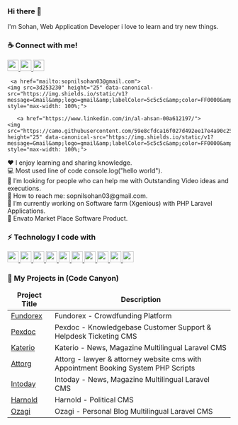 <h3>Hi there 👋</h3>
I'm Sohan, Web Application Developer i love to learn and try new things.

<h3>☕ Connect with me!</h3>
<p>
    <a href="https://www.facebook.com/sopnil.ahamed/" target="_blank">
    <img src ="https://img.shields.io/static/v1?message=Facebook&logo=facebook&labelColor=5c5c5c&color=b9770e&logoColor=white&label=%20" height="25" style="max-width: 100%;">
  </a>
    
  <a href="#">
    <img src ="https://camo.githubusercontent.com/3d5549eed7489ba6f8a511faef18145d20c02e9bc5437ce6cf0a6bfd8d273169/68747470733a2f2f696d672e736869656c64732e696f2f7374617469632f76313f6d6573736167653d596f7574756265266c6f676f3d796f7574756265266c6162656c436f6c6f723d35633563356326636f6c6f723d313138326333266c6f676f436f6c6f723d7768697465266c6162656c3d253230" height="25" style="max-width: 100%;">
  </a>
    
 <a href="mailto:sopnilsohan03@gmail.com">
    <img src="https://camo.githubusercontent.com/9ca64a702ac95e479284aa9be60618369eed6191a41171d9145a9a0601a9a0ee/68747470733a2f2f696d672e736869656c64732e696f2f7374617469632f76313f6d6573736167653d476d61696c266c6f676f3d676d61696c266c6162656c436f6c6f723d35633563356326636f6c6f723d464630303030266c6f676f436f6c6f723d7768697465266c6162656c3d253230" height="25" data-canonical-src="https://img.shields.io/static/v1?message=Gmail&amp;logo=gmail&amp;labelColor=5c5c5c&amp;color=FF0000&amp;logoColor=white&amp;label=%20" style="max-width: 100%;">
  </a>
    
     <a href="mailto:sopnilsohan03@gmail.com">
    <img src=3d253230" height="25" data-canonical-src="https://img.shields.io/static/v1?message=Gmail&amp;logo=gmail&amp;labelColor=5c5c5c&amp;color=FF0000&amp;logoColor=white&amp;label=%20" style="max-width: 100%;">
  </a>
  
       <a href="https://www.linkedin.com/in/al-ahsan-00a612197/">
    <img src="https://camo.githubusercontent.com/59e8cfdca16f027d492ee17e4a90c25e6d511d1d4b41c8afc3bfb479e2030912/68747470733a2f2f696d672e736869656c64732e696f2f7374617469632f76313f6d6573736167653d4c696e6b6564696e266c6f676f3d6c696e6b6564696e266c6162656c436f6c6f723d35633563356326636f6c6f723d443441433044266c6f676f436f6c6f723d7768697465266c6162656c3d253230" height="25" data-canonical-src="https://img.shields.io/static/v1?message=Gmail&amp;logo=gmail&amp;labelColor=5c5c5c&amp;color=FF0000&amp;logoColor=white&amp;label=%20" style="max-width: 100%;">
  </a>




</p>
<p>
    <span>♥️ I enjoy learning and sharing knowledge.</span> <br>
    <span>💻 Most used line of code console.log("hello world").</span> <br>
    <span>🤔 I’m looking for people who can help me with Outstanding Video ideas and executions.</span> <br>
    <span>📧 How to reach me: sopnilsohan03@gmail.com.</span> <br>
    <span>🔭  I’m currently working on Software farm (Xgenious) with PHP Laravel Applications. </span> <br>
    <span>🔭  Envato Market Place Software Product.</span> <br>
    
</p>

<h3>⚡ Technology I code with</h3>
<p align="left">
  <a href="#">
    <img src ="https://img.shields.io/static/v1?message=PHP&logo=php&labelColor=5c5c5c&color=1182c3&logoColor=white&label=%20" height="25" style="max-width: 100%;">
  </a>
   <a href="#">
    <img src ="https://img.shields.io/static/v1?message=Laravel&logo=laravel&labelColor=5c5c5c&color=FF0000&logoColor=white&label=%20" height="25" style="max-width: 100%;">
  </a>
   <a href="#">
    <img src ="https://img.shields.io/static/v1?message=Vue Js&logo=vuedotjs&labelColor=5c5c5c&color=D4AC0D&logoColor=white&label=%20" height="25" style="max-width: 100%;">
  </a>
  <a href="#">
    <img src ="https://img.shields.io/static/v1?message=MySql&logo=laravel&labelColor=5c5c5c&color=4d7902&logoColor=white&label=%20" height="25" style="max-width: 100%;">
  </a>
  <a href="#">
    <img src ="https://img.shields.io/static/v1?message=JavaScript&logo=javascript&labelColor=5c5c5c&color=52307c&logoColor=white&label=%20" height="25" style="max-width: 100%;">
  </a>
  <a href="#">
    <img src ="https://img.shields.io/static/v1?message=Jquery&logo=jquery&labelColor=5c5c5c&color=b9770e&logoColor=white&label=%20" height="25" style="max-width: 100%;">
  </a>
   <a href="#">
    <img src ="https://img.shields.io/static/v1?message=Ajax&logo=json&labelColor=5c5c5c&color=0e6251&logoColor=white&label=%20" height="25" style="max-width: 100%;">
  </a>
   <a href="#">
    <img src ="https://img.shields.io/static/v1?message=HTML&logo=html5&labelColor=5c5c5c&color=5f6a6a&logoColor=white&label=%20" height="25" style="max-width: 100%;">
  </a>
   <a href="#">
    <img src ="https://img.shields.io/static/v1?message=CSS3&logo=css3&labelColor=5c5c5c&color=e67e22&logoColor=white&label=%20" height="25" style="max-width: 100%;">
  </a>
   <a href="#">
    <img src ="https://img.shields.io/static/v1?message=Bootstrap&logo=bootstrap&labelColor=5c5c5c&color=5D6D7E&logoColor=white&label=%20" height="25" style="max-width: 100%;">
  </a>
</p>

<!-- <h3>🐛 Tutorial and Course</h3>
<p> 
  <a href="https://www.youtube.com/c/WebJourneybd" target="_blank">
    <img src ="https://img.shields.io/static/v1?message=PHP&logo=php&labelColor=5c5c5c&color=008000&logoColor=white&label=%20" height="25" style="max-width: 100%;">
  </a>
   <a href="https://www.youtube.com/c/WebJourneybd" target="_blank">
    <img src ="https://img.shields.io/static/v1?message=Laravel&logo=laravel&labelColor=5c5c5c&color=FF0000&logoColor=white&label=%20" height="25" style="max-width: 100%;">
  </a>
   <a href="https://www.youtube.com/c/WebJourneybd" target="_blank">
    <img src ="https://img.shields.io/static/v1?message=Vue Js&logo=vuedotjs&labelColor=5c5c5c&color=808000&logoColor=white&label=%20" height="25" style="max-width: 100%;">
  </a>
     <a href="https://web-journey.xyz" target="_blank">
    <img src ="https://img.shields.io/static/v1?message=My Course&logo=laravel&labelColor=5c5c5c&color=000000&logoColor=white&label=%20" height="25" style="max-width: 100%;">
  </a>
</p> -->

<h3>🔭 My Projects in (Code Canyon)</h3>
<table>
  <thead align="center">
    <tr>
      <td><b>Project Title</b></td>
      <td><b>Description</b></td>
    </tr>
  </thead>
  <tbody>
    <tr>
      <td><a href="https://codecanyon.net/item/fundorex-crowdfunding-platform/33286096" rel="nofollow">Fundorex</a></td>
      <td>Fundorex - Crowdfunding Platform</td>
    </tr>
    <tr>
      <td><a href="https://codecanyon.net/item/pexdoc-knowledgebase-customer-support-helpdesk-ticketing-cms/33858909" rel="nofollow">Pexdoc</a></td>
      <td>Pexdoc - Knowledgebase Customer Support & Helpdesk Ticketing CMS</td>
    </tr>
      <tr>
      <td><a href="https://codecanyon.net/item/katerio-news-magazine-multilingual-laravel-cms/36096805" rel="nofollow">Katerio</a></td>
      <td>Katerio - News, Magazine Multilingual Laravel CMS</td>
    </tr>
    <tr>
      <td><a href="https://codecanyon.net/item/attorg-lawyer-attorney-website-cms-with-appointment-booking-system-php-scripts/32547529" rel="nofollow">Attorg</a></td>
      <td>Attorg - lawyer & attorney website cms with Appointment Booking System PHP Scripts</td>
    </tr>  
    <tr>
      <td><a href="https://codecanyon.net/item/intoday-news-magazine-multilingual-laravel-cms/35217402" rel="nofollow">Intoday</a></td>
      <td>Intoday - News, Magazine Multilingual Laravel CMS</td>
    </tr>
     <tr>
      <td><a href="https://codecanyon.net/item/harnold-political-cms/33788263" rel="nofollow">Harnold</a></td>
      <td>Harnold - Political CMS</td>
    </tr>  
    <tr>
       <td><a href="https://codecanyon.net/item/ozagi-personal-blog-multilingual-laravel-cms/34909138" rel="nofollow">Ozagi</a></td>
      <td>Ozagi - Personal Blog Multilingual Laravel CMS</td>
    </tr> 
  
  </tbody>
</table>

<!--
**nazmulcse11/nazmulcse11** is a ✨ _special_ ✨ repository because its `README.md` (this file) appears on your GitHub profile.

Here are some ideas to get you started:

- 🔭 I’m currently working on ...
- 🌱 I’m currently learning ...
- 👯 I’m looking to collaborate on ...
- 🤔 I’m looking for help with ...
- 💬 Ask me about ...
- 📫 How to reach me: ...
- 😄 Pronouns: ...
- ⚡ Fun fact: ...
-->
